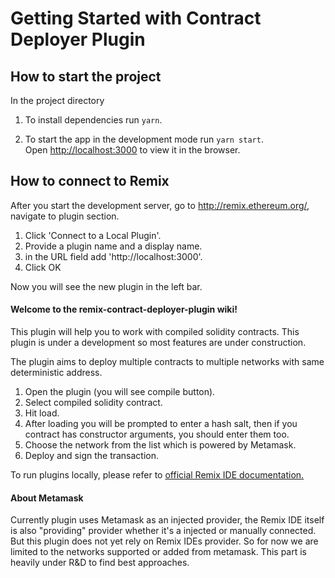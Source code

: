# Getting Started with Contract Deployer Plugin
## How to start the project

In the project directory
1. To install dependencies run `yarn`.

2. To start the app in the development mode run `yarn start`.\
Open [http://localhost:3000](http://localhost:3000) to view it in the browser.



## How to connect to Remix

After you start the development server, go to http://remix.ethereum.org/, navigate to plugin section.

1. Click 'Connect to a Local Plugin'.
2. Provide a plugin name and a display name.
3. in the URL field add 'http://localhost:3000'.
4. Click OK

Now you will see the new plugin in the left bar.


#### Welcome to the remix-contract-deployer-plugin wiki!

This plugin will help you to work with compiled solidity contracts. This plugin is under a development so most features are under construction.

The plugin aims to deploy multiple contracts to multiple networks with same deterministic address.

1. Open the plugin (you will see compile button).
2. Select compiled solidity contract.
3. Hit load.
4. After loading you will be prompted to enter a hash salt, then if you contract has constructor arguments, you should enter them too. 
5. Choose the network from the list which is powered by Metamask.
6. Deploy and sign the transaction.

To run plugins locally, please refer to [official Remix IDE documentation.](https://remix-ide.readthedocs.io/en/latest/plugin_manager.html?highlight=connect%20to%20local%20plugin#plugin-devs-load-a-local-plugin)


#### About Metamask

Currently plugin uses Metamask as an injected provider, the Remix IDE itself is also "providing" provider whether it's a injected or manually connected. But this plugin does not yet rely on Remix IDEs provider. So for now we are limited to the networks supported or added from metamask. This part is heavily under R&D to find best approaches. 
